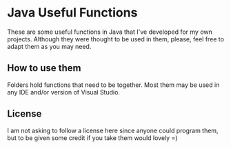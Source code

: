 Java Useful Functions
=====================
These are some useful functions in Java that I've developed for my own projects. Although they were thought to be used in them, please, feel free to adapt them as you may need. 

How to use them
-----------------------------------------------------
Folders hold functions that need to be together. Most them may be used in any IDE and/or version of Visual Studio.

License
-----------------------------------------------------
I am not asking to follow a license here since anyone could program them, but to be given some credit if you take them would lovely =)
